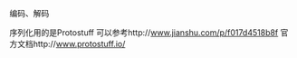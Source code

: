 编码、解码

序列化用的是Protostuff
    可以参考http://www.jianshu.com/p/f017d4518b8f
    官方文档http://www.protostuff.io/